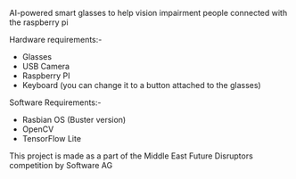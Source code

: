AI-powered smart glasses to help vision impairment people connected with the raspberry pi

Hardware requirements:-

- Glasses
- USB Camera
- Raspberry PI
- Keyboard (you can change it to a button attached to the glasses)

Software Requirements:-

- Rasbian OS (Buster version)
- OpenCV
- TensorFlow Lite

This project is made as a part of the Middle East Future Disruptors competition by Software AG

